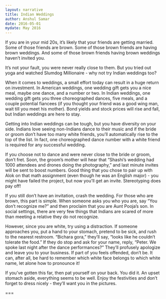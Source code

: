 ```yaml
---
layout: narrative
title: Indian Weddings 
author: Anshul Samar
date: 2016-05-01
mydate: May 2016
---
```


If you are in your mid 20s, it’s likely that your friends are getting
married. Some of those friends are brown. Some of those brown friends
are having brown weddings. And some of those brown friends having
brown weddings haven’t invited you.


It’s not your fault, you were never really close to them. But you
tried out yoga and watched Slumdog Millionaire - why not try Indian
weddings too?


When it comes to weddings, a small effort today can result in a huge
return on investment. In American weddings, one wedding gift gets you
a nice meal, maybe one dance, and a number or two. In
Indian weddings, one wedding gift gets you three
choreographed dances, five meals, and a couple potential
fiancees (if you thought your friend was a good wing man, wait till
you meet his mother). Bond yields and stock prices will rise and fall,
but Indian weddings are here to stay.



Getting into Indian weddings can be tough, but you have diversity on
your side. Indians love seeing non-Indians dance to their music and if
the bride or groom don’t have too many white friends, you’ll
automatically rise to the top of the list. In fact, one choreographed
dance number with a white friend is required for any successful
wedding.


If you choose not to dance and were never close to the bride or groom,
don’t fret. Soon, the groom’s mother will hear that “Shashi’s wedding
had 1000 attendees and drones doing the photography,” and last minute
invites will be sent to boost numbers. Good thing that you chose to
pair up with Alok on that math assignment (even though he was an
English major) - you might have failed the project, but now you'll get
an invite. Stereotyping does pay off!


If you still don’t have an invitation, crash the wedding. For those
who are brown, this part is simple. When someone asks you who you are,
say “You don’t recognize me?” and then proclaim that you are Aunt
Pooja’s son.  In social settings, there are very few things that
Indians are scared of more than meeting a relative they do not
recognize.


However, since you are white, try using a distraction. If someone
approaches you, put a hand to your stomach, pretend to be sick, and
rush to the nearest restroom. “Bichara gora,” they’ll say, “looks like
he couldn’t tolerate the food.” If they do stop and ask for your name,
reply, “Peter. We spoke last night after the dance performances?”
They’ll profusely apologize and leave you to your business. If part of
you feels offended, don’t be. It can, after all, be hard to remember
which white face belongs to which white name, let alone how to
pronounce it!


If you’ve gotten this far, then pat yourself on your back. You did
it. An upset stomach aside, everything seems to be well. Enjoy the
festivities and don’t forget to dress nicely -
they’ll want you in the pictures.

===